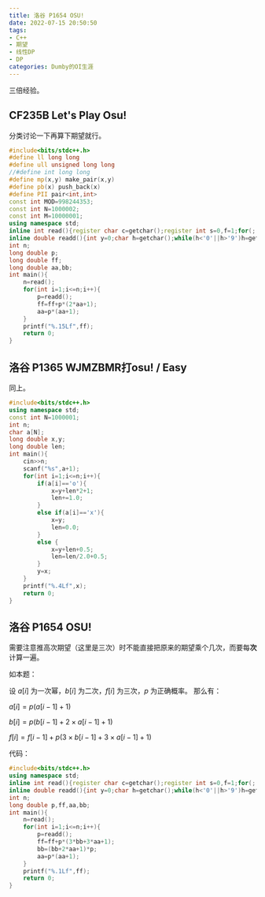 ```yaml
---
title: 洛谷 P1654 OSU!
date: 2022-07-15 20:50:50
tags:
- C++
- 期望
- 线性DP
- DP
categories: Dumby的OI生涯
---
```


三倍经验。

<!--more-->

## CF235B Let's Play Osu!

分类讨论一下再算下期望就行。

```cpp
#include<bits/stdc++.h>
#define ll long long
#define ull unsigned long long
//#define int long long
#define mp(x,y) make_pair(x,y)
#define pb(x) push_back(x)
#define PII pair<int,int>
const int MOD=998244353;
const int N=1000002;
const int M=10000001;
using namespace std;
inline int read(){register char c=getchar();register int s=0,f=1;for(;!isdigit(c);c=getchar())if(c=='-')f=-1;for(;isdigit(c);c=getchar())s=(s<<3)+(s<<1)+c-'0';return s*f;}
inline double readd(){int y=0;char h=getchar();while(h<'0'||h>'9')h=getchar();while(h>='0'&&h<='9')y=y*10+h-'0',h=getchar();if(h=='.'){h=getchar();double t=0,t2=0.1;while(h>='0'&&h<='9')t=t+t2*(h-'0'),t2/=10,h=getchar();return y+t;}return y;}
int n;
long double p;
long double ff;
long double aa,bb;
int main(){
	n=read();
	for(int i=1;i<=n;i++){
		p=readd();
		ff=ff+p*(2*aa+1);
		aa=p*(aa+1);
	}
	printf("%.15Lf",ff);
	return 0;
}
```

## 洛谷 P1365 WJMZBMR打osu! / Easy

同上。

```cpp
#include<bits/stdc++.h>
using namespace std;
const int N=1000001;
int n;
char a[N];
long double x,y;
long double len;
int main(){
	cin>>n;
	scanf("%s",a+1);
	for(int i=1;i<=n;i++){
		if(a[i]=='o'){
			x=y+len*2+1;
			len+=1.0;
		}
		else if(a[i]=='x'){
			x=y;
			len=0.0;
		}
		else {
			x=y+len+0.5;
			len=len/2.0+0.5;
		}
		y=x;
	}
	printf("%.4Lf",x);
	return 0;
}
```

## 洛谷 P1654 OSU!

需要注意推高次期望（这里是三次）时不能直接把原来的期望乘个几次，而要每**次**计算一遍。

如本题：

设 $a \left [ i \right ]$ 为一次幂，$b \left [ i \right ]$ 为二次，$f \left [ i \right ]$ 为三次，$p$ 为正确概率。
那么有：

$a \left [ i \right ] = p \left (a \left [i-1 \right ]+1 \right )$

$b \left [ i \right ] = p \left ( b \left [i-1 \right ] + 2 \times a \left [i-1 \right ] + 1 \right )$

$f \left [ i \right ] = f \left [i-1 \right ] + p \left (3 \times b \left [i-1 \right ] + 3 \times a \left [i-1 \right ] + 1 \right )$

代码：

```cpp
#include<bits/stdc++.h>
using namespace std;
inline int read(){register char c=getchar();register int s=0,f=1;for(;!isdigit(c);c=getchar())if(c=='-')f=-1;for(;isdigit(c);c=getchar())s=(s<<3)+(s<<1)+c-'0';return s*f;}
inline double readd(){int y=0;char h=getchar();while(h<'0'||h>'9')h=getchar();while(h>='0'&&h<='9')y=y*10+h-'0',h=getchar();if(h=='.'){h=getchar();double t=0,t2=0.1;while(h>='0'&&h<='9')t=t+t2*(h-'0'),t2/=10,h=getchar();return y+t;}return y;}
int n;
long double p,ff,aa,bb;
int main(){
	n=read();
	for(int i=1;i<=n;i++){
		p=readd();
		ff=ff+p*(3*bb+3*aa+1);
		bb=(bb+2*aa+1)*p;
		aa=p*(aa+1);
	}
	printf("%.1Lf",ff);
	return 0;
}
```